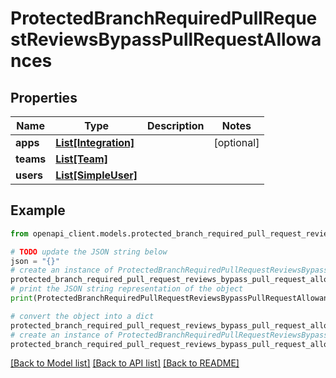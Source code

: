 # ProtectedBranchRequiredPullRequestReviewsBypassPullRequestAllowances


## Properties

Name | Type | Description | Notes
------------ | ------------- | ------------- | -------------
**apps** | [**List[Integration]**](Integration.md) |  | [optional] 
**teams** | [**List[Team]**](Team.md) |  | 
**users** | [**List[SimpleUser]**](SimpleUser.md) |  | 

## Example

```python
from openapi_client.models.protected_branch_required_pull_request_reviews_bypass_pull_request_allowances import ProtectedBranchRequiredPullRequestReviewsBypassPullRequestAllowances

# TODO update the JSON string below
json = "{}"
# create an instance of ProtectedBranchRequiredPullRequestReviewsBypassPullRequestAllowances from a JSON string
protected_branch_required_pull_request_reviews_bypass_pull_request_allowances_instance = ProtectedBranchRequiredPullRequestReviewsBypassPullRequestAllowances.from_json(json)
# print the JSON string representation of the object
print(ProtectedBranchRequiredPullRequestReviewsBypassPullRequestAllowances.to_json())

# convert the object into a dict
protected_branch_required_pull_request_reviews_bypass_pull_request_allowances_dict = protected_branch_required_pull_request_reviews_bypass_pull_request_allowances_instance.to_dict()
# create an instance of ProtectedBranchRequiredPullRequestReviewsBypassPullRequestAllowances from a dict
protected_branch_required_pull_request_reviews_bypass_pull_request_allowances_from_dict = ProtectedBranchRequiredPullRequestReviewsBypassPullRequestAllowances.from_dict(protected_branch_required_pull_request_reviews_bypass_pull_request_allowances_dict)
```
[[Back to Model list]](../README.md#documentation-for-models) [[Back to API list]](../README.md#documentation-for-api-endpoints) [[Back to README]](../README.md)


